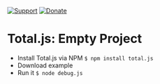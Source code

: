 [![Support](https://www.totaljs.com/img/button-support.png)](https://www.totaljs.com/support/) [![Donate](https://www.totaljs.com/img/button-donate.png)](https://www.totaljs.com/#make-a-donation)

# Total.js: Empty Project

- Install Total.js via NPM `$ npm install total.js`
- Download example
- Run it `$ node debug.js`